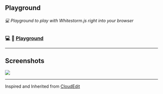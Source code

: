## Playground
###### :computer: Playground to play with Whitestorm.js right into your browser

### :computer: :link: [Playground](http://whitestormjs.xyz/playground/)

-------------------------------------

##  Screenshots

<a><img src="https://github.com/WhitestormJS/playground/raw/gh-pages/images/screen1.png"></a>

--------------------------------------------------
Inspired and Inherited from [CloudEdit](https://github.com/TheInsomniac/CloudEdit)
